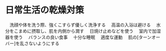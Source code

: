 # 日常生活の乾燥対策
　洗顔や体を洗う際、強くこすらず優しく洗浄する
　高温の入浴は避ける
　水分をこまめに摂取し、肌を内側から潤す
　日焼け止めなどを使う
　室内で加湿器を使う
　バランスの良い食事
　十分な睡眠
　適度な運動
　肌の[ターンオーバー]を乱さないようにする
